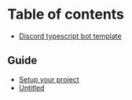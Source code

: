 # Table of contents

* [Discord typescript bot template](README.md)

## Guide

* [Setup your project](guide/setup-your-project.md)
* [Untitled](guide/untitled.md)

